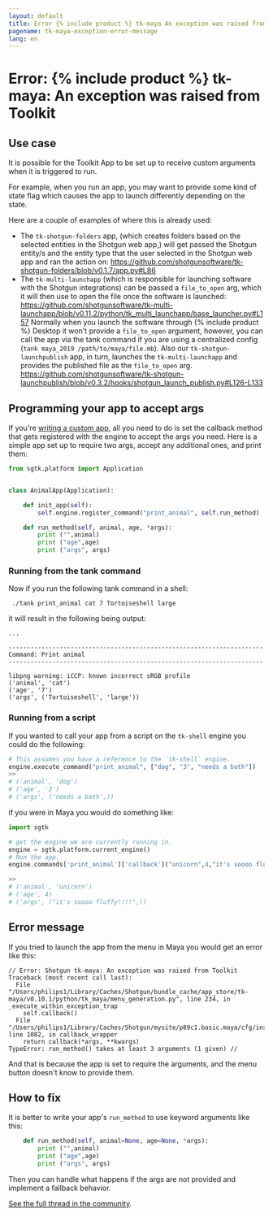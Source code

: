 ```yaml
---
layout: default
title: Error {% include product %} tk-maya An exception was raised from Toolkit
pagename: tk-maya-exception-error-message
lang: en
---
```


# Error: {% include product %} tk-maya: An exception was raised from Toolkit

## Use case

It is possible for the Toolkit App to be set up to receive custom arguments when it is triggered to run.

For example, when you run an app, you may want to provide some kind of state flag which causes the app to launch differently depending on the state.

Here are a couple of examples of where this is already used:

- The `tk-shotgun-folders` app, (which creates folders based on the selected entities in the Shotgun web app,) will get passed the Shotgun entity/s and the entity type that the user selected in the Shotgun web app and ran the action on:
https://github.com/shotgunsoftware/tk-shotgun-folders/blob/v0.1.7/app.py#L86
- The `tk-multi-launchapp` (which is responsible for launching software with the Shotgun integrations) can be passed a `file_to_open` arg, which it will then use to open the file once the software is launched:
https://github.com/shotgunsoftware/tk-multi-launchapp/blob/v0.11.2/python/tk_multi_launchapp/base_launcher.py#L157
Normally when you launch the software through {% include product %} Desktop it won't provide a `file_to_open` argument, however, you can call the app via the tank command if you are using a centralized config (`tank maya_2019 /path/to/maya/file.mb`). 
Also our `tk-shotgun-launchpublish` app, in turn, launches the `tk-multi-launchapp` and provides the published file as the `file_to_open` arg.
https://github.com/shotgunsoftware/tk-shotgun-launchpublish/blob/v0.3.2/hooks/shotgun_launch_publish.py#L126-L133

## Programming your app to accept args

If you're [writing a custom app](https://developer.shotgunsoftware.com/2e5ed7bb/), all you need to do is set the callback method that gets registered with the engine to accept the args you need. 
Here is a simple app set up to require two args, accept any additional ones, and print them:

```python
from sgtk.platform import Application


class AnimalApp(Application):

    def init_app(self):
        self.engine.register_command("print_animal", self.run_method)

    def run_method(self, animal, age, *args):
        print ("",animal)
        print ("age",age)
        print ("args", args)
```

### Running from the tank command

Now if you run the following tank command in a shell:

```
 ./tank print_animal cat 7 Tortoiseshell large
```

it will result in the following being output:

```
...

----------------------------------------------------------------------
Command: Print animal
----------------------------------------------------------------------

libpng warning: iCCP: known incorrect sRGB profile
('animal', 'cat')
('age', '7')
('args', ('Tortoiseshell', 'large'))
```
### Running from a script

If you wanted to call your app from a script on the `tk-shell` engine you could do the following:

```python
# This assumes you have a reference to the `tk-shell` engine.
engine.execute_command("print_animal", ["dog", "3", "needs a bath"])
>>
# ('animal', 'dog')
# ('age', '3')
# ('args', ('needs a bath',))
```

if you were in Maya you would do something like:

```python
import sgtk

# get the engine we are currently running in.
engine = sgtk.platform.current_engine()
# Run the app.
engine.commands['print_animal']['callback']("unicorn",4,"it's soooo fluffy!!!!")

>>
# ('animal', 'unicorn')
# ('age', 4)
# ('args', ("it's soooo fluffy!!!!",))
```

## Error message

If you tried to launch the app from the menu in Maya you would get an error like this:

```
// Error: Shotgun tk-maya: An exception was raised from Toolkit
Traceback (most recent call last):
  File "/Users/philips1/Library/Caches/Shotgun/bundle_cache/app_store/tk-maya/v0.10.1/python/tk_maya/menu_generation.py", line 234, in _execute_within_exception_trap
    self.callback()
  File "/Users/philips1/Library/Caches/Shotgun/mysite/p89c1.basic.maya/cfg/install/core/python/tank/platform/engine.py", line 1082, in callback_wrapper
    return callback(*args, **kwargs)
TypeError: run_method() takes at least 3 arguments (1 given) // 
```

And that is because the app is set to require the arguments, and the menu button doesn't know to provide them. 

## How to fix

It is better to write your app's `run_method` to use keyword arguments like this:

```python
    def run_method(self, animal=None, age=None, *args):
        print ("",animal)
        print ("age",age)
        print ("args", args)
```
Then you can handle what happens if the args are not provided and implement a fallback behavior.

[See the full thread in the community](https://community.shotgridsoftware.com/t/custom-app-args/8893).

